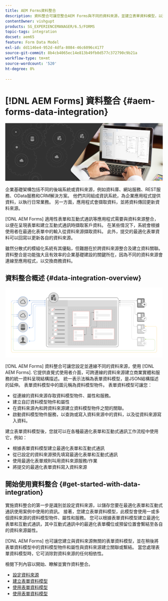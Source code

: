 ```yaml
---
title: AEM Forms資料整合
description: 資料整合可讓您整合AEM Forms與不同的資料來源，並建立表單資料模型，以建立及使用最適化表單和互動式通訊。
contentOwner: vishgupt
products: SG_EXPERIENCEMANAGER/6.5/FORMS
topic-tags: integration
docset: aem65
feature: Form Data Model
exl-id: dd1146e4-952d-4dfa-8084-46c6096c4177
source-git-commit: 8b4cb4065ec14e813b49fb0d577c372790c9b21a
workflow-type: tm+mt
source-wordcount: '520'
ht-degree: 0%

---
```


# [!DNL AEM Forms] 資料整合 {#aem-forms-data-integration}

![hero-image](do-not-localize/data-integration.png)

企業基礎架構包括不同的後端系統或資料來源，例如資料庫、網站服務、REST服務、OData服務和CRM解決方案。 他們共同組成資訊系統，為企業應用程式提供資料，以執行日常業務。 另一方面，應用程式會擷取資料，並將資料傳回更新資料來源。

[!DNL AEM Forms] 適用性表單和互動式通訊等應用程式需要與資料來源整合，以便在呈現表單和建立互動式通訊時擷取客戶資料。 在某些情況下，系統會根據使用者在最適化表單中的輸入從資料來源擷取資料。 此外，提交的最適化表單資料可以回寫以更新各自的資料來源。

雖然分散式的模組化系統有其優點，但難題在於跨資料來源整合及建立資料關聯。 資料整合是功能強大且有效率的企業基礎建設的關鍵所在，因為不同的資料來源會連線至應用程式，以交換商務資料。

## 資料整合概述 {#data-integration-overview}

![aem-forms-data-integration](assets/aem-forms-data-integeration.png)

[!DNL AEM Forms] 資料整合可讓您設定並連線不同的資料來源，使用 [!DNL AEM Forms]. 它提供直覺式使用者介面，可跨連線的資料來源建立商業實體和服務的統一資料呈現結構描述。 統一表示法稱為表單資料模型，是JSON結構描述的延伸。 表單資料模型中的圖元稱為資料模型物件。 表單資料模型可讓您：

* 從連線的資料來源存取資料模型物件、屬性和服務。
* 建立自訂資料模型物件和屬性
* 在資料來源內和跨資料來源建立資料模型物件之間的關聯。
* 啟動資料模型物件服務，以查詢或寫入資料來源中的資料，以及從資料來源寫入資料。

建立表單資料模型後，您就可以在各種最適化表單和互動式通訊工作流程中使用它，例如：

* 根據表單資料模型建立最適化表單和互動式通訊
* 從已設定的資料來源預先填寫最適化表單和互動式通訊
* 使用最適化表單規則叫用資料來源服務/作業
* 將提交的最適化表單資料寫入資料來源

## 開始使用資料整合 {#get-started-with-data-integration}

實施資料整合的第一步是識別並設定資料來源，以儲存您要在最適化表單和互動式通訊使用案例中使用的資訊。 接著，您建立表單資料模型，此模型會使用一或多個資料來源的資料模型物件、屬性和服務。 您可以根據表單資料模型建立最適化表單和互動式通訊，其中互動式通訊中的最適化表單欄位或預留位置會繫結至各自的資料來源屬性。

[!DNL AEM Forms] 也可讓您建立與資料來源無關的表單資料模型，並在稍後將表單資料模型中的資料模型物件和屬性與資料來源建立關聯或繫結。 當您處理表單資料模型時，它可消除對資料來源的任何相依性。

檢閱下列內容以開始、瞭解並實作資料整合。

* [設定資料來源](../../forms/using/configure-data-sources.md)
* [建立表單資料模型](../../forms/using/create-form-data-models.md)
* [使用表單資料模型](../../forms/using/work-with-form-data-model.md)
* [使用表單資料模型](../../forms/using/using-form-data-model.md)
